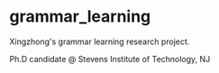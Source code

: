 grammar_learning
================

Xingzhong's grammar learning research project.

Ph.D candidate @ Stevens Institute of Technology, NJ